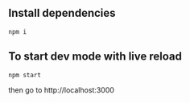 ## Install dependencies
```
npm i
```

## To start dev mode with live reload
```
npm start
```

then go to http://localhost:3000